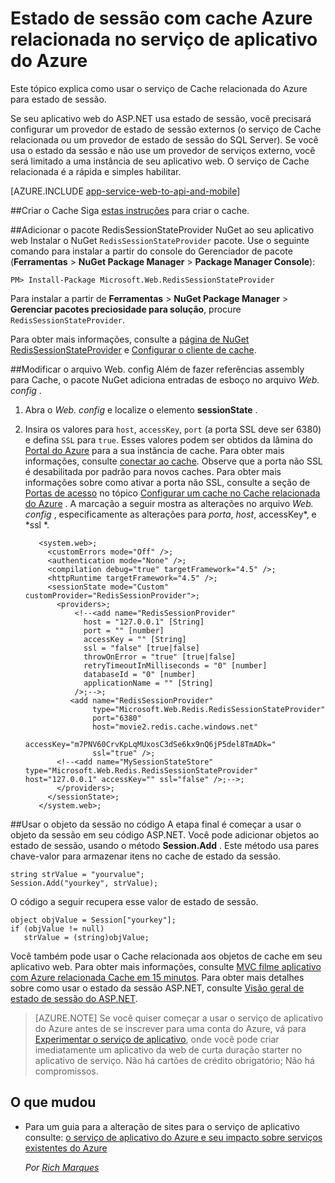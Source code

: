 <properties 
    pageTitle="Estado de sessão com cache Azure relacionada no serviço de aplicativo do Azure" 
    description="Saiba como usar o serviço de Cache do Azure para o cache de estado de sessão ASP.NET de suporte." 
    services="app-service\web" 
    documentationCenter=".net" 
    authors="Rick-Anderson" 
    manager="wpickett" 
    editor="none"/>

<tags 
    ms.service="app-service-web" 
    ms.workload="na" 
    ms.tgt_pltfrm="na" 
    ms.devlang="dotnet" 
    ms.topic="get-started-article" 
    ms.date="06/27/2016" 
    ms.author="riande"/>


# <a name="session-state-with-azure-redis-cache-in-azure-app-service"></a>Estado de sessão com cache Azure relacionada no serviço de aplicativo do Azure


Este tópico explica como usar o serviço de Cache relacionada do Azure para estado de sessão.

Se seu aplicativo web do ASP.NET usa estado de sessão, você precisará configurar um provedor de estado de sessão externos (o serviço de Cache relacionada ou um provedor de estado de sessão do SQL Server). Se você usa o estado da sessão e não use um provedor de serviços externo, você será limitado a uma instância de seu aplicativo web. O serviço de Cache relacionada é a rápida e simples habilitar.

[AZURE.INCLUDE [app-service-web-to-api-and-mobile](../../includes/app-service-web-to-api-and-mobile.md)] 

##<a id="createcache"></a>Criar o Cache
Siga [estas instruções](../cache-dotnet-how-to-use-azure-redis-cache.md#create-cache) para criar o cache.

##<a id="configureproject"></a>Adicionar o pacote RedisSessionStateProvider NuGet ao seu aplicativo web
Instalar o NuGet `RedisSessionStateProvider` pacote.  Use o seguinte comando para instalar a partir do console do Gerenciador de pacote (**Ferramentas** > **NuGet Package Manager** > **Package Manager Console**):

  `PM> Install-Package Microsoft.Web.RedisSessionStateProvider`
  
Para instalar a partir de **Ferramentas** > **NuGet Package Manager** > **Gerenciar pacotes preciosidade para solução**, procure `RedisSessionStateProvider`.

Para obter mais informações, consulte a [página de NuGet RedisSessionStateProvider](http://www.nuget.org/packages/Microsoft.Web.RedisSessionStateProvider/ ) e [Configurar o cliente de cache](../cache-dotnet-how-to-use-azure-redis-cache.md#NuGet).

##<a id="configurewebconfig"></a>Modificar o arquivo Web. config
Além de fazer referências assembly para Cache, o pacote NuGet adiciona entradas de esboço no arquivo *Web. config* . 

1. Abra o *Web. config* e localize o elemento **sessionState** .

1. Insira os valores para `host`, `accessKey`, `port` (a porta SSL deve ser 6380) e defina `SSL` para `true`. Esses valores podem ser obtidos da lâmina do [Portal do Azure](http://go.microsoft.com/fwlink/?LinkId=529715) para a sua instância de cache. Para obter mais informações, consulte [conectar ao cache](../cache-dotnet-how-to-use-azure-redis-cache.md#connect-to-cache). Observe que a porta não SSL é desabilitada por padrão para novos caches. Para obter mais informações sobre como ativar a porta não SSL, consulte a seção de [Portas de acesso](https://msdn.microsoft.com/library/azure/dn793612.aspx#AccessPorts) no tópico [Configurar um cache no Cache relacionada do Azure](https://msdn.microsoft.com/library/azure/dn793612.aspx) . A marcação a seguir mostra as alterações no arquivo *Web. config* , especificamente as alterações para *porta*, *host*, accessKey*, e *ssl *.

          <system.web>;
            <customErrors mode="Off" />;
            <authentication mode="None" />;
            <compilation debug="true" targetFramework="4.5" />;
            <httpRuntime targetFramework="4.5" />;
            <sessionState mode="Custom" customProvider="RedisSessionProvider">;
              <providers>;  
                  <!--<add name="RedisSessionProvider" 
                    host = "127.0.0.1" [String]
                    port = "" [number]
                    accessKey = "" [String]
                    ssl = "false" [true|false]
                    throwOnError = "true" [true|false]
                    retryTimeoutInMilliseconds = "0" [number]
                    databaseId = "0" [number]
                    applicationName = "" [String]
                  />;-->;
                 <add name="RedisSessionProvider" 
                      type="Microsoft.Web.Redis.RedisSessionStateProvider" 
                      port="6380"
                      host="movie2.redis.cache.windows.net" 
                      accessKey="m7PNV60CrvKpLqMUxosC3dSe6kx9nQ6jP5del8TmADk=" 
                      ssl="true" />;
              <!--<add name="MySessionStateStore" type="Microsoft.Web.Redis.RedisSessionStateProvider" host="127.0.0.1" accessKey="" ssl="false" />;-->;
              </providers>;
            </sessionState>;
          </system.web>;


##<a id="usesessionobject"></a>Usar o objeto da sessão no código
A etapa final é começar a usar o objeto da sessão em seu código ASP.NET. Você pode adicionar objetos ao estado de sessão, usando o método **Session.Add** . Este método usa pares chave-valor para armazenar itens no cache de estado da sessão.

    string strValue = "yourvalue";
    Session.Add("yourkey", strValue);

O código a seguir recupera esse valor de estado de sessão.

    object objValue = Session["yourkey"];
    if (objValue != null)
       strValue = (string)objValue; 

Você também pode usar o Cache relacionada aos objetos de cache em seu aplicativo web. Para obter mais informações, consulte [MVC filme aplicativo com Azure relacionada Cache em 15 minutos](https://azure.microsoft.com/blog/2014/06/05/mvc-movie-app-with-azure-redis-cache-in-15-minutes/).
Para obter mais detalhes sobre como usar o estado da sessão ASP.NET, consulte [Visão geral de estado de sessão do ASP.NET][].

>[AZURE.NOTE] Se você quiser começar a usar o serviço de aplicativo do Azure antes de se inscrever para uma conta do Azure, vá para [Experimentar o serviço de aplicativo](http://go.microsoft.com/fwlink/?LinkId=523751), onde você pode criar imediatamente um aplicativo da web de curta duração starter no aplicativo de serviço. Não há cartões de crédito obrigatório; Não há compromissos.

## <a name="whats-changed"></a>O que mudou
* Para um guia para a alteração de sites para o serviço de aplicativo consulte: [o serviço de aplicativo do Azure e seu impacto sobre serviços existentes do Azure](http://go.microsoft.com/fwlink/?LinkId=529714)

  *Por [Rich Marques](https://twitter.com/RickAndMSFT)*
  
  [installed the latest]: http://www.windowsazure.com/downloads/?sdk=net  
  [Visão geral de estado de sessão do ASP.NET]: http://msdn.microsoft.com/library/ms178581.aspx

  [NewIcon]: ./media/web-sites-dotnet-session-state-caching/CacheScreenshot_NewButton.png
  [NewCacheDialog]: ./media/web-sites-dotnet-session-state-caching/CachingScreenshot_CreateOptions.png
  [CacheIcon]: ./media/web-sites-dotnet-session-state-caching/CachingScreenshot_CacheIcon.png
  [NuGetDialog]: ./media/web-sites-dotnet-session-state-caching/CachingScreenshot_NuGet.png
  [OutputConfig]: ./media/web-sites-dotnet-session-state-caching/CachingScreenshot_OC_WebConfig.png
  [CacheConfig]: ./media/web-sites-dotnet-session-state-caching/CachingScreenshot_CacheConfig.png
  [EndpointURL]: ./media/web-sites-dotnet-session-state-caching/CachingScreenshot_EndpointURL.png
  [ManageKeys]: ./media/web-sites-dotnet-session-state-caching/CachingScreenshot_ManageAccessKeys.png
 
